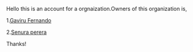 Hello this is an account for a orgnaization.Owners of this organization is,

  1.[Gaviru Fernando](https://github.com/GAVIFDO)
  
  2.[Senura perera](https://github.com/senura-47802)

 Thanks!

